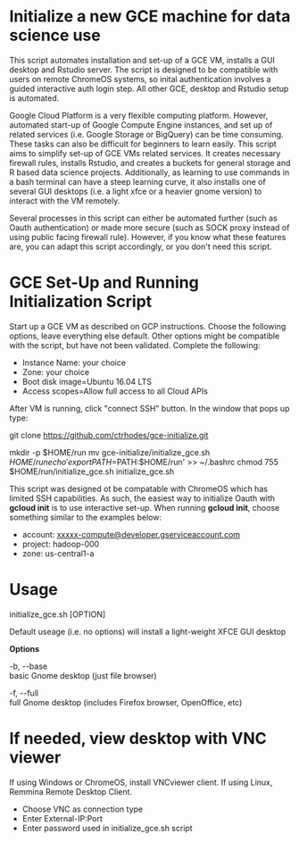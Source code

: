 # Initialize a new GCE machine for data science use
This script automates installation and set-up of a GCE VM, installs a GUI desktop and Rstudio server. The script is designed to be compatible with users on remote ChromeOS systems, so inital authentication involves a guided interactive auth login step. All other GCE, desktop and Rstudio setup is automated.

Google Cloud Platform is a very flexible computing platform. However, automated start-up of Google Compute Engine instances, and set up of related services (i.e. Google Storage or BigQuery) can be time consuming. These tasks can also be difficult for beginners to learn easily. This script aims to simplify set-up of GCE VMs related services. It creates necessary firewall rules, installs Rstudio, and creates a buckets for general storage and R based data science projects. Additionally, as learning to use commands in a bash terminal can have a steep learning curve, it also installs one of several GUI desktops (i.e. a light xfce or a heavier gnome version) to interact with the VM remotely.

Several processes in this script can either be automated further (such as Oauth authentication) or made more secure (such as SOCK proxy instead of using public facing firewall rule). However, if you know what these features are, you can adapt this script accordingly, or you don't need this script.

# GCE Set-Up and Running Initialization Script
Start up a GCE VM as described on GCP instructions. Choose the following options, leave everything else default. Other options might be compatible with the script, but have not been validated. Complete the following:
* Instance Name: your choice
* Zone: your choice
* Boot disk image=Ubuntu 16.04 LTS
* Access scopes=Allow full access to all Cloud APIs

After VM is running, click "connect SSH" button. In the window that pops up type:

git clone https://github.com/ctrhodes/gce-initialize.git

mkdir -p $HOME/run
mv gce-initialize/initialize_gce.sh $HOME/run
echo 'export PATH=$PATH:$HOME/run' >> ~/.bashrc
chmod 755 $HOME/run/initialize_gce.sh
initialize_gce.sh

This script was designed ot be compatable with ChromeOS which has limited SSH capabilities. As such, the easiest way to initialize Oauth with **gcloud init** is to use interactive set-up. When running **gcloud init**, choose something similar to the examples below:

* account: xxxxx-compute@developer.gserviceaccount.com
* project: hadoop-000
* zone: us-central1-a

# Usage
initialize_gce.sh \[OPTION\]

Default useage (i.e. no options) will install a light-weight XFCE GUI desktop

**Options**

-b, --base  
basic Gnome desktop (just file browser)

-f, --full  
full Gnome desktop (includes Firefox browser, OpenOffice, etc)
  
# If needed, view desktop with VNC viewer
If using Windows or ChromeOS, install VNCviewer client. If using Linux, Remmina Remote Desktop Client.
* Choose VNC as connection type
* Enter External-IP:Port
* Enter password used in initialize_gce.sh script
